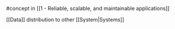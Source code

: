 ---
---

#concept in [[1 - Reliable, scalable, and maintainable applications]]

[[Data]] distribution to other [[System|Systems]]
